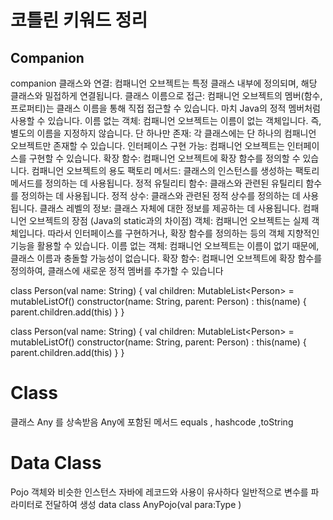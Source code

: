 # 코틀린 키워드 정리


## Companion

<procedure>
<note>
<p>companion
클래스와 연결:
  컴패니언 오브젝트는 특정 클래스 내부에 정의되며, 해당 클래스와 밀접하게 연결됩니다.
클래스 이름으로 접근: 
  컴패니언 오브젝트의 멤버(함수, 프로퍼티)는 클래스 이름을 통해 직접 접근할 수 있습니다. 마치 Java의 정적 멤버처럼 사용할 수 있습니다.
이름 없는 객체: 
  컴패니언 오브젝트는 이름이 없는 객체입니다. 즉, 별도의 이름을 지정하지 않습니다.
단 하나만 존재:
  각 클래스에는 단 하나의 컴패니언 오브젝트만 존재할 수 있습니다.
인터페이스 구현 가능:
  컴패니언 오브젝트는 인터페이스를 구현할 수 있습니다.
확장 함수:
  컴패니언 오브젝트에 확장 함수를 정의할 수 있습니다. 컴패니언 오브젝트의 용도
팩토리 메서드: 
  클래스의 인스턴스를 생성하는 팩토리 메서드를 정의하는 데 사용됩니다.
정적 유틸리티 함수:
  클래스와 관련된 유틸리티 함수를 정의하는 데 사용됩니다.
정적 상수:
  클래스와 관련된 정적 상수를 정의하는 데 사용됩니다.
클래스 레벨의 정보:
  클래스 자체에 대한 정보를 제공하는 데 사용됩니다. 컴패니언 오브젝트의 장점 (Java의 static과의 차이점)
객체: 
  컴패니언 오브젝트는 실제 객체입니다. 따라서 인터페이스를 구현하거나, 확장 함수를 정의하는 등의 객체 지향적인 기능을 활용할 수 있습니다.
이름 없는 객체:
  컴패니언 오브젝트는 이름이 없기 때문에, 클래스 이름과 충돌할 가능성이 없습니다.
확장 함수: 
  컴패니언 오브젝트에 확장 함수를 정의하여, 클래스에 새로운 정적 멤버를 추가할 수 있습니다
</p>
</note>

<tabs>
  <tab id="code" title="코드">
    <p>
<code-block lang="kotlin"> 
 class Person(val name: String) {
        val children: MutableList&lt;Person&gt; = mutableListOf()
        constructor(name: String, parent: Person) : this(name) {
            parent.children.add(this)
        }
    } 
</code-block>
      </p>
</tab>
    <tab id="detail" title="설명">
<code-block lang="kotlin"> 
 class Person(val name: String) {
        val children: MutableList&lt;Person&gt; = mutableListOf()
        constructor(name: String, parent: Person) : this(name) {
            parent.children.add(this)
        }
    } 
</code-block>
    </tab>
</tabs>
</procedure>


<procedure>
  <h1> Class</h1>
 클래스 Any 를 상속받음
  Any에 포함된 메서드
  equals , hashcode ,toString

  
</procedure>

<procedure>
  <h1> Data Class</h1>
 Pojo 객체와 비슷한 인스턴스
  자바에 레코드와 사용이 유사하다
일반적으로 변수를 파라미터로 전달하여 생성
  <code-block lang="kotlin">
data class AnyPojo(val para:Type )
    
  </code-block>

  
</procedure>

